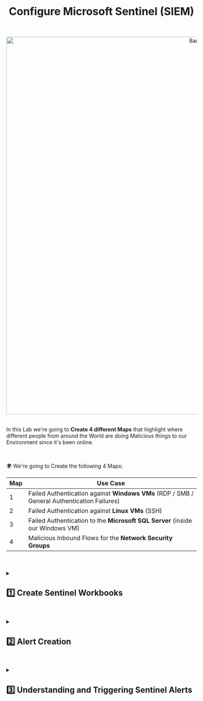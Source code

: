 <br>

<h1 align="center">Configure Microsoft Sentinel (SIEM)</h1>

<br>

<p align="center">
<img width="1000" src="https://github.com/user-attachments/assets/069c7c79-c76d-4cba-a81f-a99db273d261" alt="Banner"/>
<br />
<br />

In this Lab we're going to **Create 4 different Maps** that highlight where different people from around the World are doing Malicious things to our Environment since it's been online.

<br>

🌍 We're going to Create the following 4 Maps:

| **Map**                   | **Use Case**                                |
| ------------------------------ | ------------------------------------------ |
| 1️              | Failed Authentication against **Windows VMs** (RDP / SMB / General Authentication Failures) |
| 2️                | Failed Authentication against **Linux VMs** (SSH)                |
| 3️     | Failed Authentication to the **Microsoft SQL Server** (inside our Windows VM)                    |
| 4️  | Malicious Inbound Flows for the **Network Security Groups**                    |

<br>

<br>

<details close> 
<summary> <h2>1️⃣ Create Sentinel Workbooks</h2> </summary>
<br>

<br>
  
> We're going to **Create 4 different Workbooks in Microsoft Sentinel**.
> 
> These will show different types of **Malicious Traffic** from around the World, targeting our Resources.
> 
> We'll import some pre-built **JSON files** into Microsoft Sentinel in order to Create the Maps.

<br>

<br>

In the **Azure Portal** ➜ go to **Microsoft Sentinel** ➜ select our **Log Analytics Workspace** ```LAW-Cyber-Lab-01```

<br>

![azure portal](https://github.com/user-attachments/assets/36df51b2-cdcd-42e7-ad55-d26078edda07)

<br>

💡The Maps are Created inside of Workbooks:

So click on the **Workbooks** blade ➜ and then ➕ **Add Workbook**

<br>

![azure portal](https://github.com/user-attachments/assets/36df51b2-cdcd-42e7-ad55-d26078edda07)

<h2></h2>

<br>

<details close> 
  
**<summary> 📝 Step-by-step Guide on How to Create the Sentinel Maps Inside the Workbooks</summary>**

<br>

We'll first create the **Workbook** & the **Map** for the ***Linux SSH Authentication Failures***

After clicking on ➕ **Add Workbook** ➜ you can see there's a Default Workbook that Sentinel made.

Click ✏️ **Edit**

<br>

![azure portal](https://github.com/user-attachments/assets/9d44e9cd-77b8-41f4-93a7-2067a752e545)

<br>

There's 2 Elements in the default workbook ➜ so we'll 🗑️ **Remove** them both

<br>

![azure portal](https://github.com/user-attachments/assets/343aafd9-44d7-4b59-bcda-b031db117d2b)

<br>

![azure portal](https://github.com/user-attachments/assets/202e60b2-e41e-4278-a423-c2b64b411707)

<br>

Then we're going to click on ➕ **Add** ➜ and we're going to 𝄜 **Add query** based element

<br>

![azure portal](https://github.com/user-attachments/assets/4ab29302-b055-44cb-ba8e-7cb881f5b0c7)

<br>

We'll then click the **</> Advanced Editor blade**

<br>

![azure portal](https://github.com/user-attachments/assets/d413801a-f244-417b-b0e1-98123d4fc183)

<br>

Now go to [this GitHub link](https://github.com/joshmadakor1/Cyber-Course-v2/blob/main/Sentinel-Maps(JSON)/linux-ssh-auth-fail.json) to get the **JSON** for the **Linux SSH Failed Authentication Map**.

Copy the **JSON** text.

<br>

![azure portal](https://github.com/user-attachments/assets/f3af9386-d113-4c36-ac3f-02f2729f170a)

<br>

Back in the Azure Portal ➜ erase the default text ➜ and paste the **JSON** from the GitHub link

Then click ✔️ **Done Editing** down bellow

<br>

![azure portal](https://github.com/user-attachments/assets/17ab1229-7a1b-46d8-bc07-a5eb7fa9069e)

<br>

Lastly, we'll click on the 💾 **Save** button:

- **Name the Workbook** ➜ ```linux-ssh-auth-fail```

- Make sure you select our **Log Analytics Workspace** ➜ ```LAW-Cyber-Lab-01```

- Place the Workbook at he same **Location** as our other Resources ➜ ```(US) East US```

Click **"Apply"**

<br>

![azure portal](https://github.com/user-attachments/assets/da6e470e-b63b-401d-8b97-c9d2883ad25a)

<br>

✅ The **Workbook** and the corresponding **Sentinel Map** for the **Linux SSH Authentication Failures** were successfuully created.

<br>

![azure portal](https://github.com/user-attachments/assets/63f4d693-f9a9-44b1-99cd-70b408a5b8a1)

<br>

We'll then continue Creating the rest of the Workbooks & Maps for the rest of the Resources.

We'll click on ➕ **Add Workbook** ➜ follow the same process ➜  and use the other JSON codes from [this link](https://github.com/joshmadakor1/Cyber-Course-v2/tree/main/Sentinel-Maps(JSON))

<br>

  </details>

<h2></h2>

<br>

✅ All 4 Workbooks & Maps were successfully created:

<br>

![azure portal](https://github.com/user-attachments/assets/425a8c12-e647-40d9-aa56-4fa965ea75da)

<br>

<details close> 
  
**<summary> 💡 We can then Test the Query ➜ to see if Events will be plotted on the Maps.</summary>**

<br>

From inside the **Workbook** ➜ click on ✏️ **Edit** ➜ and then **↑ Edit**

<br>

![azure portal](https://github.com/user-attachments/assets/d115a623-3ec5-4584-993f-ec5ea9f48bf4)

<br>

![azure portal](https://github.com/user-attachments/assets/d5b9d372-f6b4-49f2-8674-12adb50aa0a2)

<br>

And then we can see the actual **"Log Analytics Workspace Logs Query"** that's being used to plot stuff on the Map.

💡 If we click on the **"Map Settings"** button we can see all the **Settings** used in conjuction with the **Query** to create the **Attack Map**:

<br>

![azure portal](https://github.com/user-attachments/assets/0c976a36-0991-4679-aea1-22588d9b24f6)

<br>

We'll copy this Query from under the ⚙️ **Settings"** blade:

<br>

![azure portal](https://github.com/user-attachments/assets/0c976a36-0991-4679-aea1-22588d9b24f6)

<br>

We'll then go to our Log Analytics Workspace ```LAW-Cyber-Lab-01``` ➜ and **Paste It** to **Query the Logs**

<br>

  </details>

<br>

For example ➜ this is the Query from the **Windows RDP/SMB Authentication Failures** Workbook in LAW:

<br>

![azure portal](https://github.com/user-attachments/assets/25d8d89c-1a6c-4158-8400-35c46995a395)

<br>

By doing this, you can test changes to the Query.

✅ This way we make sure it's **Working and Generating Desired Results** ➜ before having to Update the Sentinel Workbooks.

<br>

  </details>

<h2></h2>

<details close> 
<summary> <h2>2️⃣ Alert Creation</h2> </summary>
<br>

> We're now going to **Create our Microsoft Sentinel Analytics Query Rules**.
> 
> These are going to be used to **Create Alerts** ➜ and then ultimately used to **Spin up Incidents** for certain Events taking place in our Environment.

<br>

Back in the **Azure Portal** ➜ go to **Microsoft Sentinel** ➜ and click on the **Analytics** blade

<br>

![azure portal](https://github.com/user-attachments/assets/577a0b79-d93b-466e-a365-9d1f6107a07e)

<br>

We're then going to Import all of our [Sentinel Analytics Rules](https://github.com/joshmadakor1/Cyber-Course-v2/blob/main/Sentinel-Analytics-Rules/Sentinel-Analytics-Rules(KQL%20Alert%20Queries).json).

Download the **Raw JSON File** and Save it.

<br>

![azure portal](https://github.com/user-attachments/assets/f075d305-ac55-47d5-85d0-a0e80f4b7022)

<br>

Back in **Microsoft Sentinel** ➜ click on **Import** to upload the **JSON File**.

<br>

![azure portal](https://github.com/user-attachments/assets/8085ebbc-055d-48e6-bce8-e7147d0b8ef3)

<br>

✅ We can confirm that all of our **13 Analytics Query Rules** were **Successfully Deployed**!

<br>

![azure portal](https://github.com/user-attachments/assets/26168fbd-25bd-4b1f-b5cd-23cce068badd)

<br>

  </details>

<h2></h2>

<details close> 
<summary> <h2>3️⃣ Understanding and Triggering Sentinel Alerts</h2> </summary>
<br>

<br>

>   <details close> 
>   
> **<summary> 📝 Explanation</summary>**
> 
> In this final stage of the lab ➜ we're going to explore some of the **Custom Analytics Rules / Alerts** that we created in **Sentinel**.
> 
> We'll look at the **Queries** that make those Events ➜ and try to go through and **Manually Trigger** at least 6 of them.
>   
> This will allow us to understand how the **Analytics Rules & the KQL Queries actually work.
> 
>   </details>

<br>

To Test your **Alerts & Incident Rule Configuration**:

- We'll **Simulate some Attacks on the VMs** and see if they show up in Sentinel (Generate Alerts & Incidents).

<br>

<br>

### ➡️ Here are some Tests to Run:

<br>

#### ❶ Trigger AAD Brute Force Success:

- Simulate **Brute-Force Success against Azure AD** with your Attacker Account ➜ from within the ```attack-vm```.

- In an Incognito Window ➜ Open the **Azure Portal** ➜ and Fail 10 Consecutive Logins ➜ followed by 1 Successful Login.


<br>

<h2></h2>

<br>

#### ❷ Trigger MS SQL Brute Force Attempt:

- We'll use the ```attack-vm``` for this one.

- Open **SSMS** and Simulate **Brute Force Attempt against the SQL Server** by failing 10 Consecutive Logins.

<br>

<h2></h2>

<br>

#### ❸ Trigger Malware Outbreak:

- From within the ```windows-vm``` ➜ Generate a **Malware Alert** by using ***PowerShell*** to create 1 or more **EICAR Files**.

- [Malware-Generator-EICAR.ps1](https://github.com/joshmadakor1/Cyber-Course/blob/main/Attack-Scripts/Malware-Generator-EICAR.ps1)

<br>

>   <details close> 
>   
> **<summary> 💡</summary>**
> 
> This can also be done Manually by creating a Text File with an **EICAR String** in it.
> 
>   </details>

<br>

<h2></h2>

<br>

#### ❹ Trigger Possible Privilege Escalation (AKV Critical Credential Retrieval or Update):

- Manually Read our **Key Vault Secret** ```Tenant-Global-Admin-Password``` in the Azure Portal.

- Observe the **Incidents** in Microsoft Sentinel.

<br>

<h2></h2>

<br>

#### ❺ Trigger Windows Host Firewall Tampering:

- Manually Enable & Disable the ```windows-vm``` **Firewall**.

- Observe the **Incidents** in Microsoft Sentinel.

<br>

<h2></h2>

<br>

#### ❻ Trigger Excessive Password Resets:

- Reset a **User's Password** in the Azure Portal 10 times.

- Observe the **Incidents** in Microsoft Sentinel.

<br>

<h2></h2>

<br>

After each Attack ➜ wait 10-20 minutes ➜ then check **Sentinel** to see if you have any **Incidents**.

<br>

>   <details close> 
>   
> **<summary> 💡 Note</summary>**
> 
> This can also help you with incident investigation later on in the lab.
> 
>   </details>

<br>

### ➡️ Incidents in Sentinel AFTER Simulating Some Attacks:

<br>

![azure portal](https://github.com/user-attachments/assets/00cef135-106c-4f4e-a5d0-f68e2b345c14)

<br>

  </details>

<h2></h2>

<br>

<br>

<br>

<br>

<br>

<br>

<br>
  
<br>
